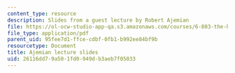 ```yaml
---
content_type: resource
description: Slides from a guest lecture by Robert Ajemian
file: https://ol-ocw-studio-app-qa.s3.amazonaws.com/courses/6-803-the-human-intelligence-enterprise-spring-2019/26116dd79a501fd0949db3aeb7f05033_MIT6_803S19_ajemian_slides.pdf
file_type: application/pdf
parent_uid: 95fee7d1-ffce-cdbf-0fb1-b992ee84bf9b
resourcetype: Document
title: Ajemian lecture slides
uid: 26116dd7-9a50-1fd0-949d-b3aeb7f05033
---
```

